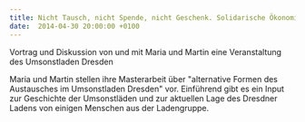 ```yaml
---
title: Nicht Tausch, nicht Spende, nicht Geschenk. Solidarische Ökonomie im Umsonstladen?
date:  2014-04-30 20:00:00 +0100
---
```


Vortrag und Diskussion von und mit Maria und Martin eine Veranstaltung des Umsonstladen Dresden



Maria und Martin stellen ihre Masterarbeit über "alternative Formen des
Austausches im Umsonstladen Dresden" vor. Einführend gibt es ein Input zur
Geschichte der Umsonstläden und zur aktuellen Lage des Dresdner Ladens von
einigen Menschen aus der Ladengruppe.


